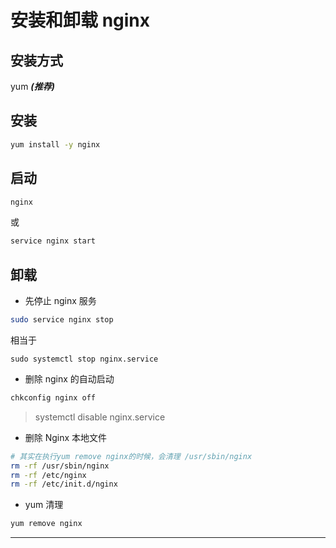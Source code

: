 # 安装和卸载 nginx

## 安装方式

yum ***(推荐)***

## 安装

```sh
yum install -y nginx
```

## 启动
```sh
nginx
```

或

```sh
service nginx start
```

## 卸载

- 先停止 nginx 服务

```sh
sudo service nginx stop
```

相当于

```
sudo systemctl stop nginx.service
```

- 删除 nginx 的自动启动

```sh
chkconfig nginx off
```

> systemctl disable nginx.service

- 删除 Nginx 本地文件

```sh
# 其实在执行yum remove nginx的时候，会清理 /usr/sbin/nginx
rm -rf /usr/sbin/nginx
rm -rf /etc/nginx
rm -rf /etc/init.d/nginx
```

- yum 清理

```sh
yum remove nginx
```

---